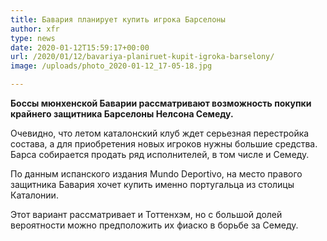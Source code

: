 ```yaml
---
title: Бавария планирует купить игрока Барселоны
author: xfr
type: news
date: 2020-01-12T15:59:17+00:00
url: /2020/01/12/bavariya-planiruet-kupit-igroka-barselony/
image: /uploads/photo_2020-01-12_17-05-18.jpg

---
```

**Боссы мюнхенской Баварии рассматривают возможность покупки крайнего защитника Барселоны Нелсона Семеду.**

Очевидно, что летом каталонский клуб ждет серьезная перестройка состава, а для приобретения новых игроков нужны большие средства. Барса собирается продать ряд исполнителей, в том числе и Семеду.

По данным испанского издания Mundo Deportivo, на место правого защитника Бавария хочет купить именно португальца из столицы Каталонии.

Этот вариант рассматривает и Тоттенхэм, но с большой долей вероятности можно предположить их фиаско в борьбе за Семеду.